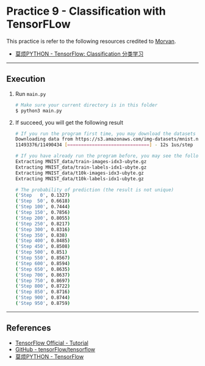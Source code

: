# Practice 9 - Classification with TensorFLow

This practice is refer to the following resources credited to [Morvan](https://github.com/MorvanZhou).
* [莫烦PYTHON - TensorFlow: Classification 分类学习](https://morvanzhou.github.io/tutorials/machine-learning/tensorflow/5-01-classifier/)

---
## Execution

1. Run `main.py`
    ```bash
    # Make sure your current directory is in this folder
    $ python3 main.py
    ```
2. If succeed, you will get the following result
    ```bash
    # If you run the program first time, you may download the datasets first (optional)
    Downloading data from https://s3.amazonaws.com/img-datasets/mnist.npz
    11493376/11490434 [==============================] - 12s 1us/step
    
    # If you have already run the pregram before, you may see the following information (optional)
    Extracting MNIST_data/train-images-idx3-ubyte.gz
    Extracting MNIST_data/train-labels-idx1-ubyte.gz
    Extracting MNIST_data/t10k-images-idx3-ubyte.gz
    Extracting MNIST_data/t10k-labels-idx1-ubyte.gz

    # The probability of prediction (the result is not unique)
    ('Step   0', 0.1327)
    ('Step  50', 0.6618)
    ('Step 100', 0.7444)
    ('Step 150', 0.7856)
    ('Step 200', 0.8055)
    ('Step 250', 0.8217)
    ('Step 300', 0.8316)
    ('Step 350', 0.838)
    ('Step 400', 0.8485)
    ('Step 450', 0.8508)
    ('Step 500', 0.851)
    ('Step 550', 0.8567)
    ('Step 600', 0.8594)
    ('Step 650', 0.8635)
    ('Step 700', 0.8637)
    ('Step 750', 0.8697)
    ('Step 800', 0.8722)
    ('Step 850', 0.8716)
    ('Step 900', 0.8744)
    ('Step 950', 0.8759)
    ```

---
## References

* [TensorFlow Official - Tutorial](https://www.tensorflow.org/tutorials/)
* [GitHub - tensorFlow/tensorflow](https://github.com/tensorflow/tensorflow)
* [莫烦PYTHON - TensorFlow](https://morvanzhou.github.io/tutorials/machine-learning/tensorflow)